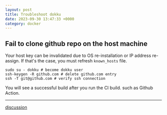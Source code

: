 ```yaml
---
layout: post
title: Troubleshoot dokku
date: 2023-09-30 13:47:33 +0000
category: docker
---
```


## Fail to clone github repo on the host machine

Your host key can be invalidated due to OS re-installation or IP address re-assign.
If that's the case, you must refresh `known_hosts` file.

```
sudo su - dokku # become dokku user
ssh-keygen -R github.com # delete github.com entry
ssh -T git@github.com # verify ssh connection
```

You will see a successful build after you run the CI build. such as Github Action.

---
[discussion](https://github.com/junkpiano/til/issues/27)
